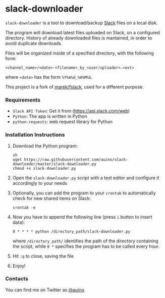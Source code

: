 # slack-downloader

`slack-downloader` is a tool to download/backup [Slack](https://slack.com) files on a local disk.

The program will download latest files uploaded on Slack, on a configured directory.
History of already downloaded files is mantained, in order to avoid duplicate downloads.

Files will be organized inside of a specified directory, with the following form:

```
<channel_name>/<date>-<filename>_by_<user/uploader>.<ext>
```

where `<date>` has the form `%Y%m%d_%H%M%S`.

This project is a fork of [marek/fslack](https://github.com/marek/fslack), used for a different purpose.

### Requirements

* `Slack API Token`: Get it from (https://api.slack.com/web)
* `Python`: The app is written in Python
* `python-requests`: web request library for Python

### Installation Instructions

1. Download the Python program:

   ```
   sh
   wget https://raw.githubusercontent.com/auino/slack-downloader/master/slack-downloader.py
   chmod +x slack-downloader.py
   ```

2. Open the `slack-downloader.py` script with a text editor and configure it accordingly to your needs
3. Optionally, you can add the program to your `crontab` to automatically check for new shared items on Slack:

   ```
   crontab -e
   ```

4. Now you have to append the following line (press `i` button to insert data):

   ```
   0 * * * * python /directory_path/slack-downloader.py
   ```

   where `/directory_path/` identifies the path of the directory containing the script, while `0 *` specifies the program has to be called every hour.
5. Hit `:q` to close, saving the file
6. Enjoy!

### Contacts ###

You can find me on Twitter as [@auino](https://twitter.com/auino).
